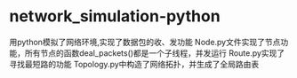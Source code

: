 # network_simulation-python
用python模拟了网络环境,实现了数据包的收、发功能
Node.py文件实现了节点功能，所有节点的函数deal_packets()都是一个子线程，并发运行
Route.py实现了寻找最短路的功能
Topology.py中构造了网络拓扑，并生成了全局路由表
